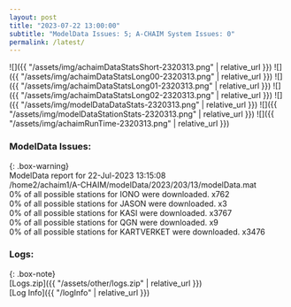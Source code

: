 ```yaml
---
layout: post
title: "2023-07-22 13:00:00"
subtitle: "ModelData Issues: 5; A-CHAIM System Issues: 0"
permalink: /latest/
---
```


![]({{ "/assets/img/achaimDataStatsShort-2320313.png" | relative_url }})
![]({{ "/assets/img/achaimDataStatsLong00-2320313.png" | relative_url }})
![]({{ "/assets/img/achaimDataStatsLong01-2320313.png" | relative_url }})
![]({{ "/assets/img/achaimDataStatsLong02-2320313.png" | relative_url }})
![]({{ "/assets/img/modelDataDataStats-2320313.png" | relative_url }})
![]({{ "/assets/img/modelDataStationStats-2320313.png" | relative_url }})
![]({{ "/assets/img/achaimRunTime-2320313.png" | relative_url }})


### ModelData Issues:  
  
{: .box-warning}  
 ModelData report for 22-Jul-2023 13:15:08   
 /home2/achaim1/A-CHAIM/modelData/2023/203/13/modelData.mat   
 0% of all possible stations for IONO were downloaded. x762   
 0% of all possible stations for JASON were downloaded. x3   
 0% of all possible stations for KASI were downloaded. x3767   
 0% of all possible stations for QGN were downloaded. x9   
 0% of all possible stations for KARTVERKET were downloaded. x3476   
  


### Logs:  
  
{: .box-note}  
[Logs.zip]({{ "/assets/other/logs.zip" | relative_url }})  
[Log Info]({{ "/logInfo" | relative_url }})  
